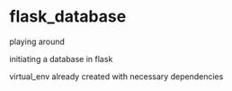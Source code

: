 # flask_database

playing around 

initiating a database in flask

virtual_env already created with necessary dependencies 


